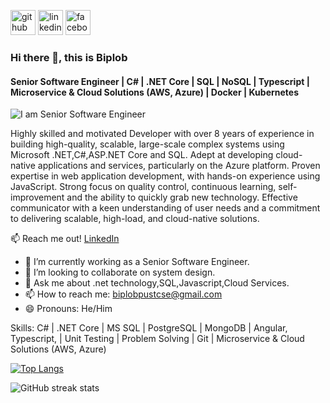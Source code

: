 
[<img src='https://cdn.jsdelivr.net/npm/simple-icons@3.0.1/icons/github.svg' alt='github' height='40'>](https://github.com/biplobpustcse)  [<img src='https://cdn.jsdelivr.net/npm/simple-icons@3.0.1/icons/linkedin.svg' alt='linkedin' height='40'>](https://www.linkedin.com/in/biplobpustcse/)  [<img src='https://cdn.jsdelivr.net/npm/simple-icons@3.0.1/icons/facebook.svg' alt='facebook' height='40'>](https://www.facebook.com/biplobpustcse)  
### Hi there 👋, this is Biplob
#### Senior Software Engineer | C# | .NET Core | SQL | NoSQL | Typescript | Microservice & Cloud Solutions (AWS, Azure) | Docker | Kubernetes
![I am Senior Software Engineer](https://media.licdn.com/dms/image/v2/D5616AQGIMbISAHvwgA/profile-displaybackgroundimage-shrink_350_1400/profile-displaybackgroundimage-shrink_350_1400/0/1699757084482?e=1753315200&v=beta&t=x_xJqCMlu4NfoOLV8DmatEpioRA5eewy5L8G5oR2CsU)

Highly skilled and motivated Developer with over 8 years of experience in building high-quality, scalable, large-scale complex systems using Microsoft .NET,C#,ASP.NET Core and SQL. Adept at developing cloud-native applications and services, particularly on the Azure platform. Proven expertise in web application development, with hands-on experience using JavaScript. Strong focus on quality control, continuous learning, self-improvement and the ability to quickly grab new technology. Effective communicator with a keen understanding of user needs and a commitment to delivering scalable, high-load, and cloud-native solutions.

📫 Reach me out! [LinkedIn](https://www.linkedin.com/in/biplobpustcse)

- 🔭 I’m currently working as a Senior Software Engineer.
- 👯 I’m looking to collaborate on system design.
- 💬 Ask me about  .net technology,SQL,Javascript,Cloud Services.
- 📫 How to reach me: biplobpustcse@gmail.com
- 😄 Pronouns: He/Him

Skills: C# | .NET Core | MS SQL | PostgreSQL | MongoDB | Angular, Typescript, | Unit Testing | Problem Solving | Git | Microservice & Cloud Solutions (AWS, Azure)


[![Top Langs](https://github-readme-stats.vercel.app/api/top-langs/?username=biplobpustcse)](https://github.com/anuraghazra/github-readme-stats)

<!-- ![GitHub stats](https://github-readme-stats.vercel.app/api?username=biplobpustcse&show_icons=true) -->

<!-- ![GitHub Activity Graph](https://activity-graph.herokuapp.com/graph?username=biplobpustcse) -->  

![GitHub streak stats](https://github-readme-streak-stats.herokuapp.com/?user=biplobpustcse)  


